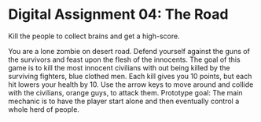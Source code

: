 # Digital Assignment 04: The Road

Kill the people to collect brains and get a high-score.

You are a lone zombie on desert road. Defend yourself against the guns of the 
survivors and feast upon the flesh of the innocents. The goal of this game is to
kill the most innocent civilians with out being killed by the surviving 
fighters, blue clothed men. Each kill gives you 10 points, but each hit lowers 
your health by 10. Use the arrow keys to move around and collide with the 
civilians, orange guys, to attack them. Prototype goal: The main mechanic is to 
have the player start alone and then eventually control a whole herd of people.